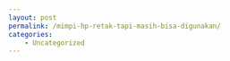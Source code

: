 ```yaml
---
layout: post
permalink: /mimpi-hp-retak-tapi-masih-bisa-digunakan/
categories:
    - Uncategorized
---
```


